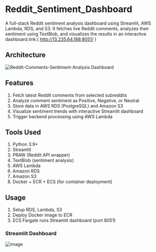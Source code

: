 # Reddit_Sentiment_Dashboard
A full-stack Reddit sentiment analysis dashboard using Streamlit, AWS Lambda, RDS, and S3. It fetches live Reddit comments, analyzes their sentiment using TextBlob, and visualizes the results in an interactive dashboard.link:( http://13.235.64.188:8051/ )

## Architecture 
![Reddit-Comments-Sentiment-Analysis Dashboard](https://github.com/user-attachments/assets/70ecc9c5-792b-498d-8941-eb619885d477)

## Features

1) Fetch latest Reddit comments from selected subreddits
2) Analyze comment sentiment as Positive, Negative, or Neutral
3) Store data in AWS RDS (PostgreSQL) and Amazon S3
4) Visualize sentiment trends with interactive Streamlit dashboard
5) Trigger backend processing using AWS Lambda

## Tools Used

1) Python 3.9+
2) Streamlit
3) PRAW (Reddit API wrapper)
4) TextBlob (sentiment analysis)
5) AWS Lambda
6) Amazon RDS
7) Amazon S3
8) Docker + ECR + ECS (for container deployment)


## Usage

1. Setup RDS, Lambda, S3
2. Deploy Docker image to ECR
3. ECS Fargate runs Streamlit dashboard (port 8051)

### Streamlit Dashboard
![image](https://github.com/user-attachments/assets/82527a74-7983-4381-b4e7-35670aca9d81)
